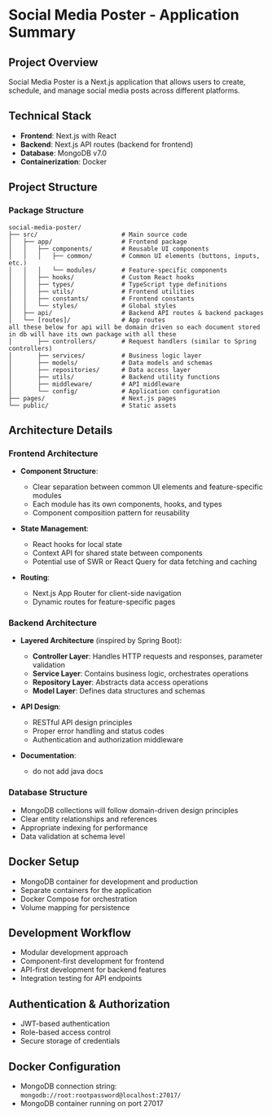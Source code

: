 # Social Media Poster - Application Summary

## Project Overview
Social Media Poster is a Next.js application that allows users to create, schedule, and manage social media posts across different platforms.

## Technical Stack
- **Frontend**: Next.js with React
- **Backend**: Next.js API routes (backend for frontend)
- **Database**: MongoDB v7.0
- **Containerization**: Docker

## Project Structure

### Package Structure
```
social-media-poster/
├── src/                       # Main source code
│   ├── app/                   # Frontend package
│   │   ├── components/        # Reusable UI components
│   │   │   ├── common/        # Common UI elements (buttons, inputs, etc.)
│   │   │   └── modules/       # Feature-specific components
│   │   ├── hooks/             # Custom React hooks
│   │   ├── types/             # TypeScript type definitions
│   │   ├── utils/             # Frontend utilities
│   │   ├── constants/         # Frontend constants
│   │   └── styles/            # Global styles
│   ├── api/                   # Backend API routes & backend packages
│   └── [routes]/              # App routes
all these below for api will be domain driven so each document stored in db will have its own package with all these
│       ├── controllers/       # Request handlers (similar to Spring controllers)
│       ├── services/          # Business logic layer
│       ├── models/            # Data models and schemas
│       ├── repositories/      # Data access layer
│       ├── utils/             # Backend utility functions
│       ├── middleware/        # API middleware
│       └── config/            # Application configuration
├── pages/                     # Next.js pages
└── public/                    # Static assets
```

## Architecture Details

### Frontend Architecture
- **Component Structure**: 
  - Clear separation between common UI elements and feature-specific modules
  - Each module has its own components, hooks, and types
  - Component composition pattern for reusability

- **State Management**:
  - React hooks for local state
  - Context API for shared state between components
  - Potential use of SWR or React Query for data fetching and caching

- **Routing**:
  - Next.js App Router for client-side navigation
  - Dynamic routes for feature-specific pages

### Backend Architecture
- **Layered Architecture** (inspired by Spring Boot):
  - **Controller Layer**: Handles HTTP requests and responses, parameter validation
  - **Service Layer**: Contains business logic, orchestrates operations
  - **Repository Layer**: Abstracts data access operations
  - **Model Layer**: Defines data structures and schemas

- **API Design**:
  - RESTful API design principles
  - Proper error handling and status codes
  - Authentication and authorization middleware

- **Documentation**:
  - do not add java docs   

### Database Structure
- MongoDB collections will follow domain-driven design principles
- Clear entity relationships and references
- Appropriate indexing for performance
- Data validation at schema level

## Docker Setup
- MongoDB container for development and production
- Separate containers for the application
- Docker Compose for orchestration
- Volume mapping for persistence

## Development Workflow
- Modular development approach
- Component-first development for frontend
- API-first development for backend features
- Integration testing for API endpoints

## Authentication & Authorization
- JWT-based authentication
- Role-based access control
- Secure storage of credentials

## Docker Configuration
- MongoDB connection string: `mongodb://root:rootpassword@localhost:27017/`
- MongoDB container running on port 27017
